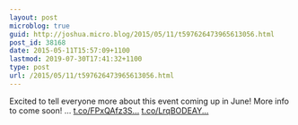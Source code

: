 ```yaml
---
layout: post
microblog: true
guid: http://joshua.micro.blog/2015/05/11/t597626473965613056.html
post_id: 38168
date: 2015-05-11T15:57:09+1100
lastmod: 2019-07-30T17:41:32+1100
type: post
url: /2015/05/11/t597626473965613056.html
---
```

Excited to tell everyone more about this event coming up in June! More info to come soon! … [t.co/FPxQAfz3S...](http://t.co/FPxQAfz3Sz) [t.co/LrqBODEAY...](http://t.co/LrqBODEAYu)
